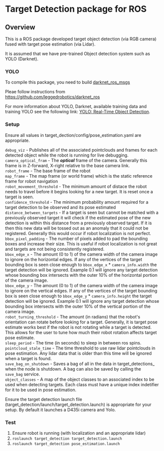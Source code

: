 # Target Detection package for ROS

## Overview

This is a ROS package developed target object detection (via RGB camera) fused with target pose estimation (via Lidar).

It is assumed that we have pre-trained Object detection system such as YOLO (Darknet).


### YOLO

To compile this package, you need to build [darknet_ros_msgs](https://github.com/leggedrobotics/darknet_ros/tree/master/darknet_ros_msgs)

Pleae follow instructions from https://github.com/leggedrobotics/darknet_ros

For more information about YOLO, Darknet, available training data and training YOLO see the following link: [YOLO: Real-Time Object Detection](http://pjreddie.com/darknet/yolo/).

### Setup

Ensure all values in target_dection/config/pose_estimation.yaml are appropriate.

`debug_viz` - Publishes all of the associated pointclouds and frames for each detected object while the robot is running for live debugging.  
`camera_optical_fram` - The ***optical*** frame of the camera. Generally this frame is in Z-forward, X-right relative to the base camera link.  
`robot_frame` - The base frame of the robot  
`map_frame` - The map frame (or world frame) which is the static reference frame for robot navigation  
`robot_movement_threshold` - The minimum amount of distace the robot needs to travel before it begins looking for a new target.  It is reset once a target is seen.  
`confidence_threshold` - The minimum probability amount required for a target detection to be observed and its pose estimated  
`distance_between_targets` - If a target is seen but cannot be matched with a previously observed target it will check if the estimated pose of the new detection is within this distance from a previously observed target.  If it is then this new data will be tossed out as an anomaly that it could not be registered.  Generally this would occur if robot localization is not perfect.  
`bbox_pixel_padding` - The number of pixels added to pad the bounding boxes and increase their size.  This is useful if robot localization is not great and targets are not being consistently registered.  
`bbox_edge_x` - The amount (0 to 1) of the camera width of the camera image to ignore on the horizontal edges.  If any of the vertices of the target bounding box is seen close enough to `bbox_edge_x` * `camera_info.width` the target detection will be ignored.  Example 0.1 will ignore any target detection whose bounding box intersects with the outer 10% of the horizontal portion of the camera image.  
`bbox_edge_y` - The amount (0 to 1) of the camera width of the camera image to ignore on the vertical edges.  If any of the vertices of the target bounding box is seen close enough to `bbox_edge_y` * `camera_info.height` the target detection will be ignored.  Example 0.1 will ignore any target detection whose bounding box intersects with the outer 10% of the vertical portion of the camera image.  
`robot_turning_threshold` - The amount (in radians) that the robot's orientation can rotate before looking for a target.  Generally, it is target pose estimate works best if the robot is not rotating while a target is detected.  This allows for the user to tune how much their robot rotation affects target pose estimate.  
`sleep_period` - The time (in seconds) to sleep in between ros spins.  
`pointcloud_stale_time` - The time threshold to use raw lidar pointclouds in pose estimation.  Any lidar data that is older than this time will be ignored when a target is found.  
`save_bag_on_shutdown` - Saves a bag of all in the data in target_detections_ when the node is shutdown. A bag can also be saved by calling the `save_bag` service.  
`object_classes` - A map of the object classes to an associated index to be used when detecting targets.  Each class must have a unique index indetifier for it to be used in pose estimation.  

Ensure the target detection launch file (target_detection/launch/target_detection.launch) is appropriate for your setup. By default it launches a D435i camera and Yolo.

### Test

1) Ensure robot is running (with localization and an appropriate lidar)
2) `roslaunch target_detection target_detection.launch`
3) `roslaunch target_detection pose_estimation.launch`
